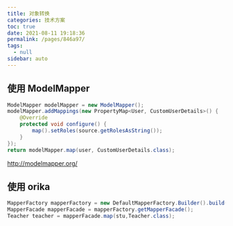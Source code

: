 ```yaml
---
title: 对象转换
categories: 技术方案
toc: true
date: 2021-08-11 19:18:36
permalink: /pages/846a97/
tags: 
  - null
sidebar: auto
---
```


## 使用 ModelMapper

```java
ModelMapper modelMapper = new ModelMapper();
modelMapper.addMappings(new PropertyMap<User, CustomUserDetails>() {
    @Override
    protected void configure() {
        map().setRoles(source.getRolesAsString());
    }
});
return modelMapper.map(user, CustomUserDetails.class);
```

http://modelmapper.org/



## 使用 orika



```java
MapperFactory mapperFactory = new DefaultMapperFactory.Builder().build();
MapperFacade mapperFacade = mapperFactory.getMapperFacade();
Teacher teacher = mapperFacade.map(stu,Teacher.class);
```

